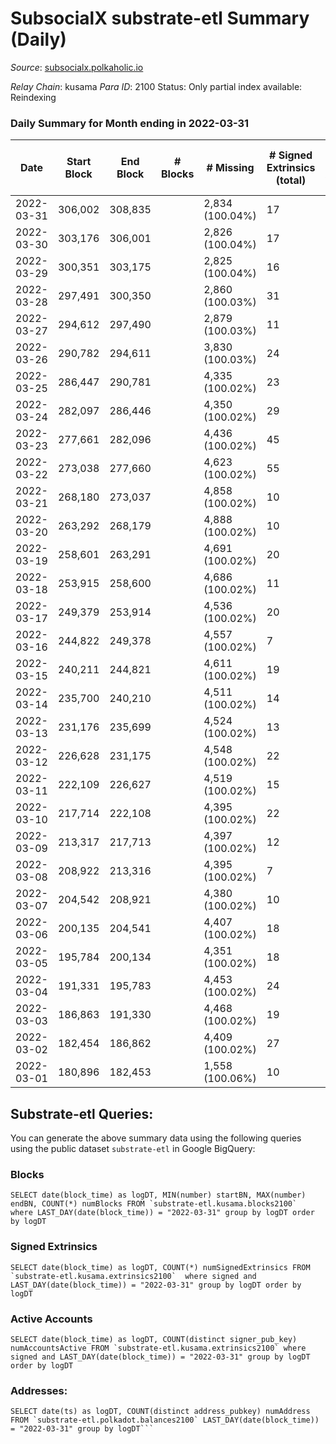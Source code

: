 # SubsocialX substrate-etl Summary (Daily)

_Source_: [subsocialx.polkaholic.io](https://subsocialx.polkaholic.io)

*Relay Chain*: kusama
*Para ID*: 2100
Status: Only partial index available: Reindexing


### Daily Summary for Month ending in 2022-03-31


| Date | Start Block | End Block | # Blocks | # Missing | # Signed Extrinsics (total) | # Active Accounts | # Addresses with Balances | # Events | # Transfers | # XCM Transfers In | # XCM Transfers Out |
| ---- | ----------- | --------- | -------- | --------- | --------------------------- | ----------------- | ------------------------- | -------- | ----------- | ------------------ | ------------------- |
| 2022-03-31 | 306,002 | 308,835 |  | 2,834 (100.04%) | 17 | 13 | 20,428 | 5,691 |   |   |   |
| 2022-03-30 | 303,176 | 306,001 |  | 2,826 (100.04%) | 17 | 15 |  | 5,688 |   |   |   |
| 2022-03-29 | 300,351 | 303,175 |  | 2,825 (100.04%) | 16 | 11 |  | 5,656 |   |   |   |
| 2022-03-28 | 297,491 | 300,350 |  | 2,860 (100.03%) | 31 | 22 |  | 5,771 |   |   |   |
| 2022-03-27 | 294,612 | 297,490 |  | 2,879 (100.03%) | 11 | 11 |  | 5,782 |   |   |   |
| 2022-03-26 | 290,782 | 294,611 |  | 3,830 (100.03%) | 24 | 18 |  | 7,696 |   |   |   |
| 2022-03-25 | 286,447 | 290,781 |  | 4,335 (100.02%) | 23 | 16 |  | 8,718 |   |   |   |
| 2022-03-24 | 282,097 | 286,446 |  | 4,350 (100.02%) | 29 | 21 |  | 8,713 |   |   |   |
| 2022-03-23 | 277,661 | 282,096 |  | 4,436 (100.02%) | 45 | 34 |  | 8,964 |   |   |   |
| 2022-03-22 | 273,038 | 277,660 |  | 4,623 (100.02%) | 55 | 28 |  | 59,723 | 11,400  |   |   |
| 2022-03-21 | 268,180 | 273,037 |  | 4,858 (100.02%) | 10 | 8 |  | 9,715 |   |   |   |
| 2022-03-20 | 263,292 | 268,179 |  | 4,888 (100.02%) | 10 | 7 |  | 9,778 |   |   |   |
| 2022-03-19 | 258,601 | 263,291 |  | 4,691 (100.02%) | 20 | 13 |  | 9,345 |   |   |   |
| 2022-03-18 | 253,915 | 258,600 |  | 4,686 (100.02%) | 11 | 7 |  | 9,396 |   |   |   |
| 2022-03-17 | 249,379 | 253,914 |  | 4,536 (100.02%) | 20 | 13 |  | 9,061 |   |   |   |
| 2022-03-16 | 244,822 | 249,378 |  | 4,557 (100.02%) | 7 | 7 |  | 9,130 |   |   |   |
| 2022-03-15 | 240,211 | 244,821 |  | 4,611 (100.02%) | 19 | 9 |  | 9,257 |   |   |   |
| 2022-03-14 | 235,700 | 240,210 |  | 4,511 (100.02%) | 14 | 11 |  | 9,053 |   |   |   |
| 2022-03-13 | 231,176 | 235,699 |  | 4,524 (100.02%) | 13 | 11 |  | 9,076 |   |   |   |
| 2022-03-12 | 226,628 | 231,175 |  | 4,548 (100.02%) | 22 | 17 |  | 9,143 |   |   |   |
| 2022-03-11 | 222,109 | 226,627 |  | 4,519 (100.02%) | 15 | 12 |  | 9,070 |   |   |   |
| 2022-03-10 | 217,714 | 222,108 |  | 4,395 (100.02%) | 22 | 13 |  | 8,837 |   |   |   |
| 2022-03-09 | 213,317 | 217,713 |  | 4,397 (100.02%) | 12 | 9 |  | 8,816 |   |   |   |
| 2022-03-08 | 208,922 | 213,316 |  | 4,395 (100.02%) | 7 | 4 |  | 8,806 |   |   |   |
| 2022-03-07 | 204,542 | 208,921 |  | 4,380 (100.02%) | 10 | 7 |  | 8,783 |   |   |   |
| 2022-03-06 | 200,135 | 204,541 |  | 4,407 (100.02%) | 18 | 13 |  | 8,852 |   |   |   |
| 2022-03-05 | 195,784 | 200,134 |  | 4,351 (100.02%) | 18 | 14 |  | 8,739 |   |   |   |
| 2022-03-04 | 191,331 | 195,783 |  | 4,453 (100.02%) | 24 | 15 |  | 8,930 |   |   |   |
| 2022-03-03 | 186,863 | 191,330 |  | 4,468 (100.02%) | 19 | 17 |  | 8,992 |   |   |   |
| 2022-03-02 | 182,454 | 186,862 |  | 4,409 (100.02%) | 27 | 23 |  | 8,888 |   |   |   |
| 2022-03-01 | 180,896 | 182,453 |  | 1,558 (100.06%) | 10 | 8 |  | 3,111 |   |   |   |

## Substrate-etl Queries:
You can generate the above summary data using the following queries using the public dataset `substrate-etl` in Google BigQuery:


### Blocks
```
SELECT date(block_time) as logDT, MIN(number) startBN, MAX(number) endBN, COUNT(*) numBlocks FROM `substrate-etl.kusama.blocks2100`  where LAST_DAY(date(block_time)) = "2022-03-31" group by logDT order by logDT
```


### Signed Extrinsics
```
SELECT date(block_time) as logDT, COUNT(*) numSignedExtrinsics FROM `substrate-etl.kusama.extrinsics2100`  where signed and LAST_DAY(date(block_time)) = "2022-03-31" group by logDT order by logDT
```


### Active Accounts
```
SELECT date(block_time) as logDT, COUNT(distinct signer_pub_key) numAccountsActive FROM `substrate-etl.kusama.extrinsics2100` where signed and LAST_DAY(date(block_time)) = "2022-03-31" group by logDT order by logDT
```


### Addresses:
```
SELECT date(ts) as logDT, COUNT(distinct address_pubkey) numAddress FROM `substrate-etl.polkadot.balances2100` LAST_DAY(date(block_time)) = "2022-03-31" group by logDT```

